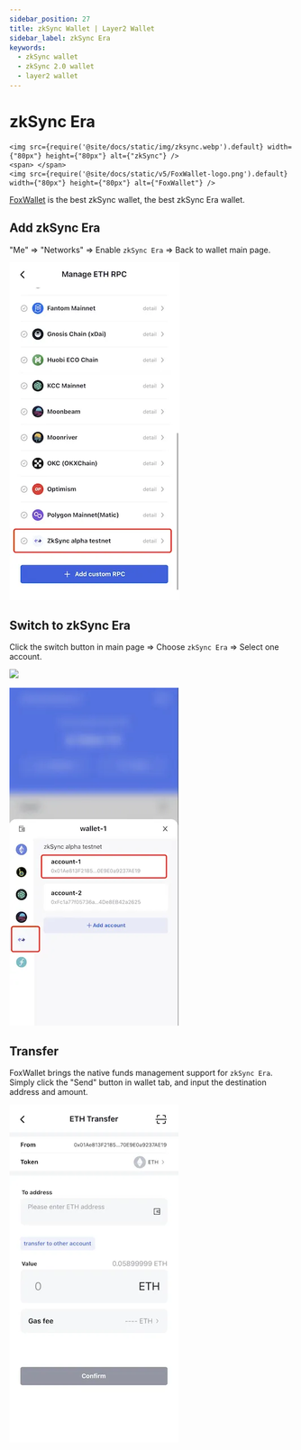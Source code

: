 ```yaml
---
sidebar_position: 27
title: zkSync Wallet | Layer2 Wallet
sidebar_label: zkSync Era
keywords:
  - zkSync wallet
  - zkSync 2.0 wallet
  - layer2 wallet
---
```


# zkSync Era
```mdx-code-block
<img src={require('@site/docs/static/img/zksync.webp').default} width={"80px"} height={"80px"} alt={"zkSync"} />
<span> </span>
<img src={require('@site/docs/static/v5/FoxWallet-logo.png').default} width={"80px"} height={"80px"} alt={"FoxWallet"} />
```
[FoxWallet](https://foxwallet.com) is the best zkSync wallet, the best zkSync Era wallet.

## Add zkSync Era

"Me" => "Networks" => Enable `zkSync Era` => Back to wallet main page.

![](../img/add-zksync-alpha-testnet.webp)

## Switch to zkSync Era

Click the switch button in main page => Choose `zkSync Era` => Select one account.

<img src="/img/docs/switch-entrance.webp" width="320" />

![](../img/switch-zksync-alpha-testnet.webp)

## Transfer
FoxWallet brings the native funds management support for `zkSync Era`. Simply click the "Send" button in wallet tab, and input the destination address and amount.

![](../img/zksync-transfer.webp)